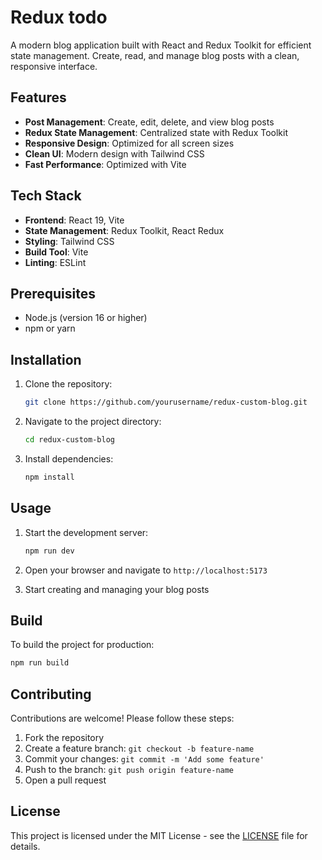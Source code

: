 # Redux todo

A modern blog application built with React and Redux Toolkit for efficient state management. Create, read, and manage blog posts with a clean, responsive interface.

## Features

- **Post Management**: Create, edit, delete, and view blog posts
- **Redux State Management**: Centralized state with Redux Toolkit
- **Responsive Design**: Optimized for all screen sizes
- **Clean UI**: Modern design with Tailwind CSS
- **Fast Performance**: Optimized with Vite

## Tech Stack

- **Frontend**: React 19, Vite
- **State Management**: Redux Toolkit, React Redux
- **Styling**: Tailwind CSS
- **Build Tool**: Vite
- **Linting**: ESLint

## Prerequisites

- Node.js (version 16 or higher)
- npm or yarn

## Installation

1. Clone the repository:
   ```bash
   git clone https://github.com/yourusername/redux-custom-blog.git
   ```

2. Navigate to the project directory:
   ```bash
   cd redux-custom-blog
   ```

3. Install dependencies:
   ```bash
   npm install
   ```

## Usage

1. Start the development server:
   ```bash
   npm run dev
   ```

2. Open your browser and navigate to `http://localhost:5173`

3. Start creating and managing your blog posts

## Build

To build the project for production:
```bash
npm run build
```

## Contributing

Contributions are welcome! Please follow these steps:

1. Fork the repository
2. Create a feature branch: `git checkout -b feature-name`
3. Commit your changes: `git commit -m 'Add some feature'`
4. Push to the branch: `git push origin feature-name`
5. Open a pull request

## License

This project is licensed under the MIT License - see the [LICENSE](LICENSE) file for details.
